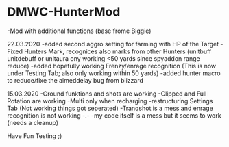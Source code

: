 # DMWC-HunterMod
-Mod with additional functions (base frome Biggie)

22.03.2020
-added second aggro setting for farming with HP of the Target
-Fixed Hunters Mark, recognices also marks from other Hunters
(unitbuff unitdebuff or unitaura ony working <50 yards since spyaddon range reduce)
-added hopefully working Frenzy/enrage recognition (This is now under Testing Tab; also only working within 50 yards)
-added hunter macro to reduce/fixe the aimeddelay bug from blizzard

15.03.2020
-Ground funktions and shots are working
-Clipped and Full Rotation are working
-Multi only when recharging
-restructuring Settings Tab (Not working things got seperated)
-Tranqshot is a mess and enrage recognition is not working -.-
-my code itself is a mess but it seems to work (needs a cleanup)

Have Fun Testing ;)
